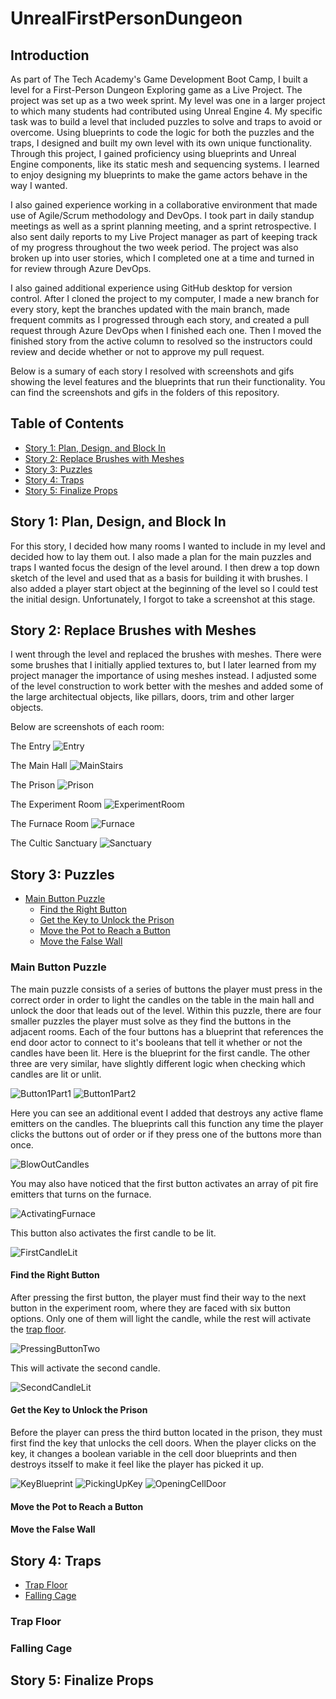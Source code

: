 # UnrealFirstPersonDungeon
## Introduction
As part of The Tech Academy's Game Development Boot Camp, I built a level for a First-Person Dungeon Exploring game as a Live Project. The project was set up as a two week sprint. My level was one in a larger project to which many students had contributed using Unreal Engine 4. My specific task was to build a level that included puzzles to solve and traps to avoid or overcome. Using blueprints to code the logic for both the puzzles and the traps, I designed and built my own level with its own unique functionality. Through this project, I gained proficiency using blueprints and Unreal Engine components, like its static mesh and sequencing systems. I learned to enjoy designing my blueprints to make the game actors behave in the way I wanted.

I also gained experience working in a collaborative environment that made use of Agile/Scrum methodology and DevOps. I took part in daily standup meetings as well as a sprint planning meeting, and a sprint retrospective. I also sent daily reports to my Live Project manager as part of keeping track of my progress throughout the two week period. The project was also broken up into user stories, which I completed one at a time and turned in for review through Azure DevOps.

I also gained additional experience using GitHub desktop for version control. After I cloned the project to my computer, I made a new branch for every story, kept the branches updated with the main branch, made frequent commits as I progressed through each story, and created a pull request through Azure DevOps when I finished each one. Then I moved the finished story from the active column to resolved so the instructors could review and decide whether or not to approve my pull request.

Below is a sumary of each story I resolved with screenshots and gifs showing the level features and the blueprints that run their functionality. You can find the screenshots and gifs in the folders of this repository.

## Table of Contents
- [Story 1: Plan, Design, and Block In](https://github.com/JoshOtter/UnrealFirstPersonDungeon/blob/main/README.md#story-1-plan-design-and-block-in)
- [Story 2: Replace Brushes with Meshes](https://github.com/JoshOtter/UnrealFirstPersonDungeon/blob/main/README.md#story-2-replace-brushes-with-meshes)
- [Story 3: Puzzles](https://github.com/JoshOtter/UnrealFirstPersonDungeon/blob/main/README.md#story-3-puzzles)
- [Story 4: Traps](https://github.com/JoshOtter/UnrealFirstPersonDungeon/blob/main/README.md#story-4-traps)
- [Story 5: Finalize Props](https://github.com/JoshOtter/UnrealFirstPersonDungeon/blob/main/README.md#story-5-finalize-props)
## Story 1: Plan, Design, and Block In
For this story, I decided how many rooms I wanted to include in my level and decided how to lay them out. I also made a plan for the main puzzles and traps I wanted focus the design of the level around. I then drew a top down sketch of the level and used that as a basis for building it with brushes. I also added a player start object at the beginning of the level so I could test the initial design. Unfortunately, I forgot to take a screenshot at this stage.
## Story 2: Replace Brushes with Meshes
I went through the level and replaced the brushes with meshes. There were some brushes that I initially applied textures to, but I later learned from my project manager the importance of using meshes instead. I adjusted some of the level construction to work better with the meshes and added some of the large architectual objects, like pillars, doors, trim and other larger objects.

Below are screenshots of each room:

The Entry
![Entry](https://user-images.githubusercontent.com/87107050/142470852-6681ff8e-fc58-4d80-a41d-30bc96dda7c8.PNG)

The Main Hall
![MainStairs](https://user-images.githubusercontent.com/87107050/142471058-82994b96-ade5-40e7-b5ae-cd5ccd1e8a52.PNG)

The Prison
![Prison](https://user-images.githubusercontent.com/87107050/142471122-a06be4e3-619d-4da0-999b-2219f9d935eb.PNG)

The Experiment Room
![ExperimentRoom](https://user-images.githubusercontent.com/87107050/142471157-a5b35fcb-04f7-49d2-a25a-f9df2cfae2f9.PNG)

The Furnace Room
![Furnace](https://user-images.githubusercontent.com/87107050/142471195-a3d13f48-e93e-4283-bc06-00ab5be43b32.PNG)

The Cultic Sanctuary
![Sanctuary](https://user-images.githubusercontent.com/87107050/142471245-c298e041-8dd7-4798-80a8-59763b7a2292.PNG)
## Story 3: Puzzles
- [Main Button Puzzle](https://github.com/JoshOtter/UnrealFirstPersonDungeon/blob/main/README.md#main-button-puzzle)
  - [Find the Right Button](https://github.com/JoshOtter/UnrealFirstPersonDungeon/blob/main/README.md#find-the-right-button)
  - [Get the Key to Unlock the Prison](https://github.com/JoshOtter/UnrealFirstPersonDungeon/blob/main/README.md#get-the-key-to-unlock-the-prison)
  - [Move the Pot to Reach a Button](https://github.com/JoshOtter/UnrealFirstPersonDungeon/blob/main/README.md#move-the-pot-to-reach-a-button)
  - [Move the False Wall](https://github.com/JoshOtter/UnrealFirstPersonDungeon/blob/main/README.md#move-the-false-wall)
### Main Button Puzzle
The main puzzle consists of a series of buttons the player must press in the correct order in order to light the candles on the table in the main hall and unlock the door that leads out of the level. Within this puzzle, there are four smaller puzzles the player must solve as they find the buttons in the adjacent rooms. Each of the four buttons has a blueprint that references the end door actor to connect to it's booleans that tell it whether or not the candles have been lit. Here is the blueprint for the first candle. The other three are very similar, have slightly different logic when checking which candles are lit or unlit.

![Button1Part1](https://user-images.githubusercontent.com/87107050/142486184-aeb11dd9-b082-4617-b12e-73fec14bc906.PNG)
![Button1Part2](https://user-images.githubusercontent.com/87107050/142486194-84d9eeb2-ed27-4c84-a37f-0160532f84fb.PNG)

Here you can see an additional event I added that destroys any active flame emitters on the candles. The blueprints call this function any time the player clicks the buttons out of order or if they press one of the buttons more than once.

![BlowOutCandles](https://user-images.githubusercontent.com/87107050/142486636-a8ea5078-e427-47d2-97cf-6b459b79060e.PNG)

You may also have noticed that the first button activates an array of pit fire emitters that turns on the furnace.

![ActivatingFurnace](https://user-images.githubusercontent.com/87107050/142487383-0ac62da4-ce7c-4acb-bc65-a9707370fb71.gif)

This button also activates the first candle to be lit.

![FirstCandleLit](https://user-images.githubusercontent.com/87107050/142488102-97112023-d062-44ef-abd1-1fa489217b44.gif)
#### Find the Right Button
After pressing the first button, the player must find their way to the next button in the experiment room, where they are faced with six button options. Only one of them will light the candle, while the rest will activate the [trap floor](https://github.com/JoshOtter/UnrealFirstPersonDungeon/blob/main/README.md#trap-floor).

![PressingButtonTwo](https://user-images.githubusercontent.com/87107050/142489457-5232f65c-9428-4649-aa35-8e739481f3ef.gif)

This will activate the second candle.

![SecondCandleLit](https://user-images.githubusercontent.com/87107050/142489886-6f768a2f-18d5-47f6-b632-f9a89aafa0c1.gif)

#### Get the Key to Unlock the Prison
Before the player can press the third button located in the prison, they must first find the key that unlocks the cell doors. When the player clicks on the key, it changes a boolean variable in the cell door blueprints and then destroys itsself to make it feel like the player has picked it up.

![KeyBlueprint](https://user-images.githubusercontent.com/87107050/142492389-49d378ff-ef6e-4817-b507-1b9dcf200590.PNG)
![PickingUpKey](https://user-images.githubusercontent.com/87107050/142492245-a68295e7-088c-4e32-b504-72c9e7ce0b92.gif)
![OpeningCellDoor](https://user-images.githubusercontent.com/87107050/142492948-89abcddf-fdd3-48b7-87bb-dbd0497e54d8.gif)

#### Move the Pot to Reach a Button
#### Move the False Wall
## Story 4: Traps
- [Trap Floor](https://github.com/JoshOtter/UnrealFirstPersonDungeon/blob/main/README.md#trap-floor)
- [Falling Cage](https://github.com/JoshOtter/UnrealFirstPersonDungeon/blob/main/README.md#falling-cage)
### Trap Floor
### Falling Cage
## Story 5: Finalize Props

